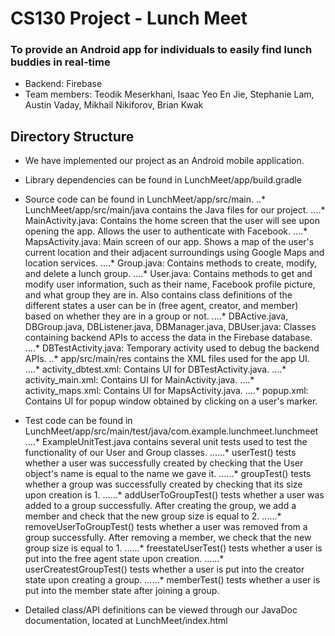 # CS130 Project - Lunch Meet
### To provide an Android app for individuals to easily find lunch buddies in real-time
* Backend: Firebase
* Team members: Teodik Meserkhani, Isaac Yeo En Jie, Stephanie Lam, Austin Vaday, Mikhail Nikiforov, Brian Kwak

## Directory Structure
* We have implemented our project as an Android mobile application. 
* Library dependencies can be found in LunchMeet/app/build.gradle 
* Source code can be found in LunchMeet/app/src/main. 
..* LunchMeet/app/src/main/java contains the Java files for our project. 
....* MainActivity.java: Contains the home screen that the user will see upon opening the app. Allows the user to authenticate with Facebook. 
....* MapsActivity.java: Main screen of our app. Shows a map of the user's current location and their adjacent surroundings using Google Maps and location services. 
....* Group.java: Contains methods to create, modify, and delete a lunch group.
....* User.java: Contains methods to get and modify user information, such as their name, Facebook profile picture, and what group they are in. Also contains class definitions of the different states a user can be in (free agent, creator, and member) based on whether they are in a group or not.
....* DBActive.java, DBGroup.java, DBListener.java, DBManager.java, DBUser.java: Classes containing backend APIs to access the data in the Firebase database.
....* DBTestActivity.java: Temporary activity used to debug the backend APIs.
..* app/src/main/res contains the XML files used for the app UI. 
....* activity_dbtest.xml: Contains UI for DBTestActivity.java.
....* activity_main.xml: Contains UI for MainActivity.java.
....* activity_maps.xml: Contains UI for MapsActivity.java.
....* popup.xml: Contains UI for popup window obtained by clicking on a user's marker.
* Test code can be found in LunchMeet/app/src/main/test/java/com.example.lunchmeet.lunchmeet
....* ExampleUnitTest.java contains several unit tests used to test the functionality of our User and Group classes. 
......* userTest() tests whether a user was successfully created by checking that the User object's name is equal to the name we gave it. 
......* groupTest() tests whether a group was successfully created by checking that its size upon creation is 1. 
......* addUserToGroupTest() tests whether a user was added to a group successfully. After creating the group, we add a member and check that the new group size is equal to 2. 
......* removeUserToGroupTest() tests whether a user was removed from a group successfully. After removing a member, we check that the new group size is equal to 1.
......* freestateUserTest() tests whether a user is put into the free agent state upon creation.
......* userCreatestGroupTest() tests whether a user is put into the creator state upon creating a group. 
......* memberTest() tests whether a user is put into the member state after joining a group. 

* Detailed class/API definitions can be viewed through our JavaDoc documentation, located at LunchMeet/index.html